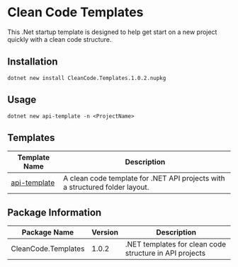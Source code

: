 # Clean Code Templates

This .Net startup template is designed to help get start on a new project quickly with a clean code structure.

## Installation

```
dotnet new install CleanCode.Templates.1.0.2.nupkg
```

## Usage

```
dotnet new api-template -n <ProjectName>
```

## Templates
| Template Name | Description |
| ------------- | ----------- |
| [api-template](.\content\CleanCode.API.Template\README.md)  | A clean code template for .NET API projects with a structured folder layout. |

## Package Information
| Package Name | Version | Description |
| ------------ | ------- | ----------- |
| CleanCode.Templates | 1.0.2 | .NET templates for clean code structure in API projects |